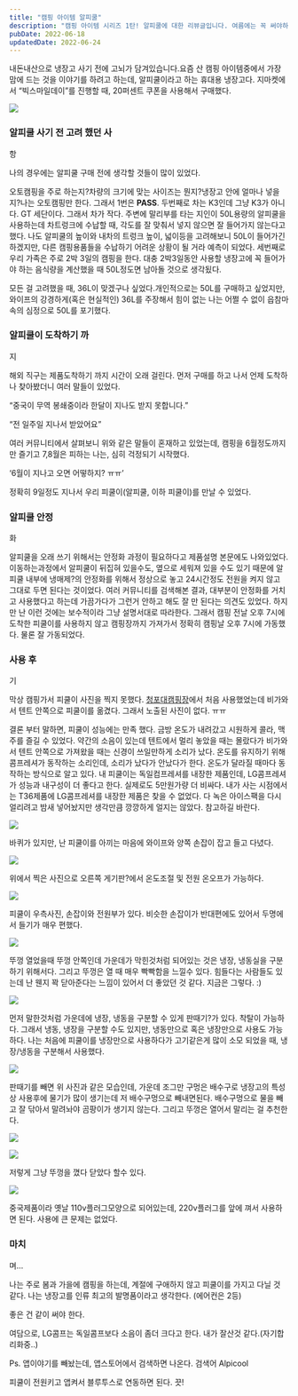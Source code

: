 ```yaml
---
title: "캠핑 아이템 알피쿨"
description: "캠핑 아이템 시리즈 1탄! 알피쿨에 대한 리뷰글입니다. 여름에는 꼭 써야하는 캠핑 냉장고! 알피쿨에 대해 알아봅니다."
pubDate: 2022-06-18
updatedDate: 2022-06-24
---
```


내돈내산으로 냉장고 사기 전에 고뇌가 담겨있습니다.요즘 산 캠핑 아이템중에서 가장 맘에 드는 것을 이야기를 하려고 하는데, 알피쿨이라고 하는 휴대용 냉장고다. 지마켓에서 “빅스마일데이”를 진행할 때, 20퍼센트 쿠폰을 사용해서 구매했다.

![](/content/images/2022/06/-----------2022-06-18-------10.58.45.jpg)

### 알피쿨 사기 전 고려 했던 사

항

나의 경우에는 알피쿨 구매 전에 생각할 것들이 많이 있었다.

오토캠핑을 주로 하는지?차량의 크기에 맞는 사이즈는 뭔지?냉장고 안에 얼마나 넣을지?나는 오토캠핑만 한다. 그래서 1번은 **PASS**. 두번째로 차는 K3인데 그냥 K3가 아니다. GT 세단이다. 그래서 차가 작다. 주변에 말리부를 타는 지인이 50L용량의 알피쿨을 사용하는데 차트렁크에 수납할 때, 각도를 잘 맞춰서 넣지 않으면 잘 들어가지 않는다고 했다. 나도 알피쿨의 높이와 내차의 트렁크 높이, 넓이등을 고려해보니 50L이 들어가긴 하겠지만, 다른 캠핑용품들을 수납하기 어려운 상황이 될 거라 예측이 되었다. 세번째로 우리 가족은 주로 2박 3일의 캠핑을 한다. 대충 2박3일동안 사용할 냉장고에 꼭 들어가야 하는 음식량을 계산했을 때 50L정도면 남아돌 것으로 생각됬다.

모든 걸 고려했을 때, 36L이 맞겠구나 싶었다.개인적으로는 50L를 구매하고 싶었지만, 와이프의 강경하게(혹은 현실적인) 36L를 주장해서 힘이 없는 나는 어쩔 수 없이 읍참마속의 심정으로 50L를 포기했다.

### 알피쿨이 도착하기 까

지

해외 직구는 제품도착하기 까지 시간이 오래 걸린다. 먼저 구매를 하고 나서 언제 도착하나 찾아봤더니 여러 말들이 있었다.

“중국이 무역 봉쇄중이라 한달이 지나도 받지 못합니다.”

“전 일주일 지나서 받았어요”

여러 커뮤니티에서 살펴보니 위와 같은 말들이 혼재하고 있었는데, 캠핑을 6월정도까지만 즐기고 7,8월은 피하는 나는, 심히 걱정되기 시작했다.

‘6월이 지나고 오면 어떻하지? ㅠㅠ’

정확히 9일정도 지나서 우리 피쿨이(알피쿨, 이하 피쿨이)를 만날 수 있었다.

### 알피쿨 안정

화

알피쿨을 오래 쓰기 위해서는 안정화 과정이 필요하다고 제품설명 본문에도 나와있었다. 이동하는과정에서 알피쿨이 뒤집혀 있을수도, 옆으로 세워져 있을 수도 있기 때문에 알피쿨 내부에 냉매제?의 안정화를 위해서 정상으로 놓고 24시간정도 전원을 켜지 않고 그대로 두면 된다는 것이었다. 여러 커뮤니티를 검색해본 결과, 대부분이 안정화를 거치고 사용했다고 하는데 가끔가다가 그런거 안하고 해도 잘 만 된다는 의견도 있었다. 하지만 난 이런 것에는 보수적이라 그냥 설명서대로 따라한다. 그래서 캠핑 전날 오후 7시에 도착한 피쿨이를 사용하지 않고 캠핑장까지 가져가서 정확히 캠핑날 오후 7시에 가동했다. 물론 잘 가동되었다.

### 사용 후

기

막상 캠핑가서 피쿨이 사진을 찍지 못했다. [청포대캠핑장](__GHOST_URL__/ceongpodaekaempingjang/)에서 처음 사용했었는데 비가와서 텐트 안쪽으로 피쿨이를 옮겼다. 그래서 노출된 사진이 없다. ㅠㅠ

결론 부터 말하면, 피쿨이 성능에는 만족 했다. 금방 온도가 내려갔고 시원하게 콜라, 맥주를 즐길 수 있었다. 약간의 소음이 있는데 텐트에서 멀리 놓았을 때는 몰랐다가 비가와서 텐트 안쪽으로 가져왔을 때는 신경이 쓰일만하게 소리가 났다. 온도를 유지하기 위해 콤프레셔가 동작하는 소리인데, 소리가 났다가 안났다가 한다. 온도가 달라질 때마다 동작하는 방식으로 알고 있다. 내 피쿨이는 독일컴프레셔를 내장한 제품인데, LG콤프레셔가 성능과 내구성이 더 좋다고 한다. 실제로도 5만원가량 더 비싸다. 내가 사는 시점에서는 T36제품에 LG콤프레셔를 내장한 제품은 찾을 수 없었다. 다 녹은 아이스팩을 다시 얼리려고 밤새 넣어놨지만 생각만큼 깡깡하게 얼지는 않았다. 참고하길 바란다.

![](/content/images/2022/06/IMG_1144-1.jpeg)

바퀴가 있지만, 난 피쿨이를 아끼는 마음에 와이프와 양쪽 손잡이 잡고 들고 다녔다.

![](/content/images/2022/06/IMG_1145-1.jpeg)

위에서 찍은 사진으로 오른쪽 게기판?에서 온도조절 및 전원 온오프가 가능하다.

![](/content/images/2022/06/IMG_1146-1.jpeg)

피쿨이 우측사진, 손잡이와 전원부가 있다. 비슷한 손잡이가 반대편에도 있어서 두명에서 들기가 매우 편했다.

![](/content/images/2022/06/IMG_1147-1.jpeg)

뚜껑 열었을때 뚜껑 안쪽인데 가운데가 막힌것처럼 되어있는 것은 냉장, 냉동실을 구분하기 위해서다. 그리고 뚜껑은 열 때 매우 빡빡함을 느낄수 있다. 힘들다는 사람들도 있는데 난 웬지 꽉 닫아준다는 느낌이 있어서 더 좋았던 것 같다. 지금은 그렇다. :)

![](/content/images/2022/06/IMG_1148-1.jpeg)

먼저 말한것처럼 가운데에 냉장, 냉동을 구분할 수 있게 판때기?가 있다. 착탈이 가능하다. 그래서 냉동, 냉장을 구분할 수도 있지만, 냉동만으로 혹은 냉장만으로 사용도 가능하다. 나는 처음에 피쿨이를 냉장만으로 사용하다가 고기같은게 많이 소모 되었을 때, 냉장/냉동을 구분해서 사용했다.

![](/content/images/2022/06/IMG_1149-1.jpeg)

판때기를 빼면 위 사진과 같은 모습인데, 가운데 조그만 구멍은 배수구로 냉장고의 특성상 사용후에 물기가 많이 생기는데 저 배수구멍으로 빼내면된다. 배수구멍으로 물을 빼고 잘 닦아서 말려놔야 곰팡이가 생기지 않는다. 그리고 뚜껑은 열어서 말리는 걸 추천한다.

![](/content/images/2022/06/IMG_1150-1.jpeg)

![](/content/images/2022/06/IMG_1151-1.jpeg)

저렇게 그냥 뚜껑을 꼈다 닫았다 할수 있다.

![](/content/images/2022/06/IMG_1152-1.jpeg)

중국제품이라 옛날 110v플러그모양으로 되어있는데, 220v플러그를 앞에 껴서 사용하면 된다. 사용에 큰 문제는 없었다.

### 마치

며…

나는 주로 봄과 가을에 캠핑을 하는데, 계절에 구애하지 않고 피쿨이를 가지고 다닐 것 같다. 나는 냉장고를 인류 최고의 발명품이라고 생각한다. (에어컨은 2등)

좋은 건 같이 써야 한다.

여담으로, LG콤프는 독일콤프보다 소음이 좀더 크다고 한다. 내가 잘산것 같다.(자기합리화중..)

Ps. 앱이야기를 빼놨는데, 앱스토어에서 검색하면 나온다. 검색어 Alpicool

피쿨이 전원키고 앱켜서 블루투스로 연동하면 된다. 끗!